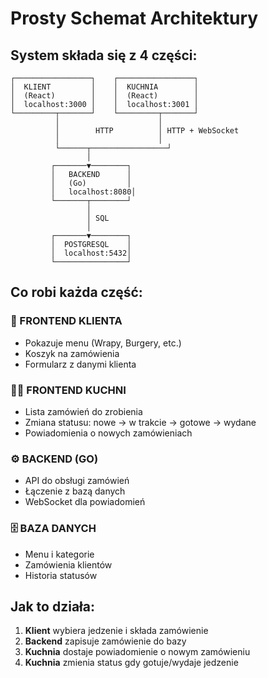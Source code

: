 # Prosty Schemat Architektury

## System składa się z 4 części:

```
┌─────────────────┐    ┌─────────────────┐
│  KLIENT         │    │  KUCHNIA        │
│  (React)        │    │  (React)        │
│  localhost:3000 │    │  localhost:3001 │
└─────────┬───────┘    └─────────┬───────┘
          │                      │
          │        HTTP          │ HTTP + WebSocket
          │                      │
          └──────┬─────────────────┘
                 │
         ┌───────▼────────┐
         │   BACKEND      │
         │   (Go)         │
         │   localhost:8080│
         └───────┬────────┘
                 │
                 │ SQL
                 │
         ┌───────▼────────┐
         │  POSTGRESQL    │
         │  localhost:5432│
         └────────────────┘
```

## Co robi każda część:

### 🛒 FRONTEND KLIENTA
- Pokazuje menu (Wrapy, Burgery, etc.)
- Koszyk na zamówienia
- Formularz z danymi klienta

### 👨‍🍳 FRONTEND KUCHNI  
- Lista zamówień do zrobienia
- Zmiana statusu: nowe → w trakcie → gotowe → wydane
- Powiadomienia o nowych zamówieniach

### ⚙️ BACKEND (GO)
- API do obsługi zamówień
- Łączenie z bazą danych
- WebSocket dla powiadomień

### 🗄️ BAZA DANYCH
- Menu i kategorie
- Zamówienia klientów
- Historia statusów

## Jak to działa:

1. **Klient** wybiera jedzenie i składa zamówienie
2. **Backend** zapisuje zamówienie do bazy
3. **Kuchnia** dostaje powiadomienie o nowym zamówieniu
4. **Kuchnia** zmienia status gdy gotuje/wydaje jedzenie
